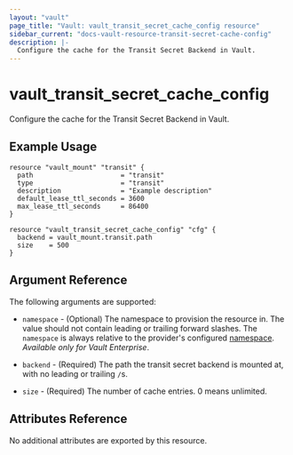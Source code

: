 ```yaml
---
layout: "vault"
page_title: "Vault: vault_transit_secret_cache_config resource"
sidebar_current: "docs-vault-resource-transit-secret-cache-config"
description: |-
  Configure the cache for the Transit Secret Backend in Vault.
---
```


# vault\_transit\_secret\_cache\_config

Configure the cache for the Transit Secret Backend in Vault.

## Example Usage

```hcl
resource "vault_mount" "transit" {
  path                      = "transit"
  type                      = "transit"
  description               = "Example description"
  default_lease_ttl_seconds = 3600
  max_lease_ttl_seconds     = 86400
}

resource "vault_transit_secret_cache_config" "cfg" {
  backend = vault_mount.transit.path
  size    = 500
}

```
## Argument Reference

The following arguments are supported:

* `namespace` - (Optional) The namespace to provision the resource in.
  The value should not contain leading or trailing forward slashes.
  The `namespace` is always relative to the provider's configured [namespace](/docs/providers/vault#namespace).
   *Available only for Vault Enterprise*.

* `backend` - (Required) The path the transit secret backend is mounted at, with no leading or trailing `/`s.

* `size` - (Required) The number of cache entries. 0 means unlimited.


## Attributes Reference

No additional attributes are exported by this resource.
